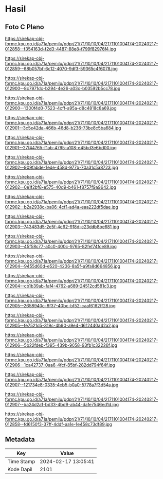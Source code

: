 # Hasil

## Foto C Plano

https://sirekap-obj-formc.kpu.go.id/a71a/pemilu/pdpr/21/71/10/10/04/2171101004174-20240217-012858--f354163d-f2d3-4487-88e8-f799f82976f4.jpg

https://sirekap-obj-formc.kpu.go.id/a71a/pemilu/pdpr/21/71/10/10/04/2171101004174-20240217-012859--68b057bf-6c12-4070-9df3-59365c4f6078.jpg

https://sirekap-obj-formc.kpu.go.id/a71a/pemilu/pdpr/21/71/10/10/04/2171101004174-20240217-012900--8c7971dc-b294-4e26-a03c-b03592b5cc78.jpg

https://sirekap-obj-formc.kpu.go.id/a71a/pemilu/pdpr/21/71/10/10/04/2171101004174-20240217-012900--1300f4d0-7523-4cff-a95a-d8c4818c8a69.jpg

https://sirekap-obj-formc.kpu.go.id/a71a/pemilu/pdpr/21/71/10/10/04/2171101004174-20240217-012901--3c5e42da-466b-46d8-b236-73be8c5ba684.jpg

https://sirekap-obj-formc.kpu.go.id/a71a/pemilu/pdpr/21/71/10/10/04/2171101004174-20240217-012901--27f44765-f1ab-4765-a108-e45bd3e6bd00.jpg

https://sirekap-obj-formc.kpu.go.id/a71a/pemilu/pdpr/21/71/10/10/04/2171101004174-20240217-012902--909fabde-1ede-458d-977b-70a31c5a8723.jpg

https://sirekap-obj-formc.kpu.go.id/a71a/pemilu/pdpr/21/71/10/10/04/2171101004174-20240217-012902--0e1f2bf8-e575-40d9-b461-f8757f9a9642.jpg

https://sirekap-obj-formc.kpu.go.id/a71a/pemilu/pdpr/21/71/10/10/04/2171101004174-20240217-012902--b2a2938c-ba06-4cf1-ad4a-eaa222df5dae.jpg

https://sirekap-obj-formc.kpu.go.id/a71a/pemilu/pdpr/21/71/10/10/04/2171101004174-20240217-012903--743483d5-2e5f-4c62-918d-c23ddb8be681.jpg

https://sirekap-obj-formc.kpu.go.id/a71a/pemilu/pdpr/21/71/10/10/04/2171101004174-20240217-012903--45f58c77-a0c0-400c-9765-82fef74fce89.jpg

https://sirekap-obj-formc.kpu.go.id/a71a/pemilu/pdpr/21/71/10/10/04/2171101004174-20240217-012904--9455d60d-e520-4236-8a5f-a9fa8d664856.jpg

https://sirekap-obj-formc.kpu.go.id/a71a/pemilu/pdpr/21/71/10/10/04/2171101004174-20240217-012904--cb1b39ab-faf4-4762-a689-24512cd581c3.jpg

https://sirekap-obj-formc.kpu.go.id/a71a/pemilu/pdpr/21/71/10/10/04/2171101004174-20240217-012905--2658940c-8f37-40bc-bf52-caaf6162ff28.jpg

https://sirekap-obj-formc.kpu.go.id/a71a/pemilu/pdpr/21/71/10/10/04/2171101004174-20240217-012905--fe7521d5-319c-4b90-a9e4-d612440a42a2.jpg

https://sirekap-obj-formc.kpu.go.id/a71a/pemilu/pdpr/21/71/10/10/04/2171101004174-20240217-012906--5b22fdeb-f395-439b-9058-93fb1c32226f.jpg

https://sirekap-obj-formc.kpu.go.id/a71a/pemilu/pdpr/21/71/10/10/04/2171101004174-20240217-012906--1ca42737-0aa6-4fcf-85bf-282dd794f64f.jpg

https://sirekap-obj-formc.kpu.go.id/a71a/pemilu/pdpr/21/71/10/10/04/2171101004174-20240217-012907--121734e8-0335-4cb5-b0a0-5778a7f3d54a.jpg

https://sirekap-obj-formc.kpu.go.id/a71a/pemilu/pdpr/21/71/10/10/04/2171101004174-20240217-012907--ba24d2a1-bd33-4bd9-ab44-dafe7546ed1d.jpg

https://sirekap-obj-formc.kpu.go.id/a71a/pemilu/pdpr/21/71/10/10/04/2171101004174-20240217-012858--fd6150f3-37ff-4ddf-aa1e-1e458c73df89.jpg


## Metadata

| Key        | Value               |
| ---------- | ------------------- |
| Time Stamp | 2024-02-17 13:05:41 |
| Kode Dapil | 2101                |



